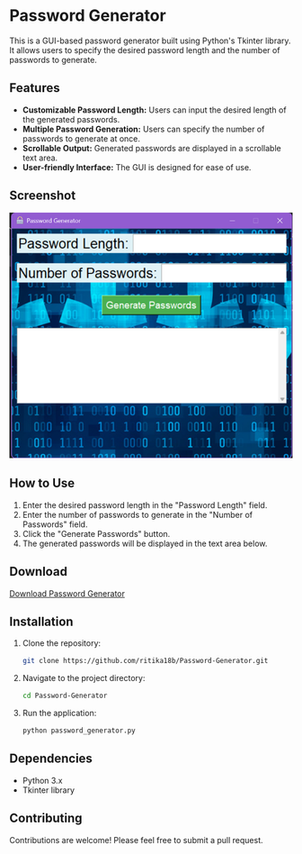 
# Password Generator

This is a GUI-based password generator built using Python's Tkinter library. It allows users to specify the desired password length and the number of passwords to generate.

## Features

* **Customizable Password Length:** Users can input the desired length of the generated passwords.
* **Multiple Password Generation:** Users can specify the number of passwords to generate at once.
* **Scrollable Output:** Generated passwords are displayed in a scrollable text area.
* **User-friendly Interface:** The GUI is designed for ease of use.

## Screenshot

![Password Generator](Screenshot.png)

## How to Use

1.  Enter the desired password length in the "Password Length" field.
2.  Enter the number of passwords to generate in the "Number of Passwords" field.
3.  Click the "Generate Passwords" button.
4.  The generated passwords will be displayed in the text area below.

## Download

[Download Password Generator](https://minhaskamal.github.io/DownGit/#/home?url=https://github.com/ritika18b/Password-Generator)

## Installation

1.  Clone the repository:

    ```bash
    git clone https://github.com/ritika18b/Password-Generator.git
    ```

2.  Navigate to the project directory:

    ```bash
    cd Password-Generator
    ```

3.  Run the application:

    ```bash
    python password_generator.py
    ```

## Dependencies

* Python 3.x
* Tkinter library

## Contributing

Contributions are welcome! Please feel free to submit a pull request.



